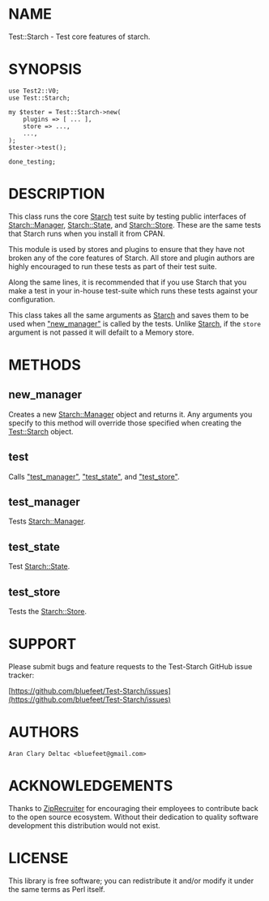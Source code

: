 # NAME

Test::Starch - Test core features of starch.

# SYNOPSIS

    use Test2::V0;
    use Test::Starch;
    
    my $tester = Test::Starch->new(
        plugins => [ ... ],
        store => ...,
        ...,
    );
    $tester->test();
    
    done_testing;

# DESCRIPTION

This class runs the core [Starch](https://metacpan.org/pod/Starch) test suite by testing public
interfaces of [Starch::Manager](https://metacpan.org/pod/Starch::Manager), [Starch::State](https://metacpan.org/pod/Starch::State), and
[Starch::Store](https://metacpan.org/pod/Starch::Store).  These are the same tests that Starch runs
when you install it from CPAN.

This module is used by stores and plugins to ensure that they have
not broken any of the core features of Starch.  All store and plugin
authors are highly encouraged to run these tests as part of their
test suite.

Along the same lines, it is recommended that if you use Starch that
you make a test in your in-house test-suite which runs these tests
against your configuration.

This class takes all the same arguments as [Starch](https://metacpan.org/pod/Starch) and saves them
to be used when ["new\_manager"](#new_manager) is called by the tests.  Unlike [Starch](https://metacpan.org/pod/Starch),
if the `store` argument is not passed it will defailt to a Memory store.

# METHODS

## new\_manager

Creates a new [Starch::Manager](https://metacpan.org/pod/Starch::Manager) object and returns it.  Any arguments
you specify to this method will override those specified when creating
the [Test::Starch](https://metacpan.org/pod/Test::Starch) object.

## test

Calls ["test\_manager"](#test_manager), ["test\_state"](#test_state), and ["test\_store"](#test_store).

## test\_manager

Tests [Starch::Manager](https://metacpan.org/pod/Starch::Manager).

## test\_state

Test [Starch::State](https://metacpan.org/pod/Starch::State).

## test\_store

Tests the [Starch::Store](https://metacpan.org/pod/Starch::Store).

# SUPPORT

Please submit bugs and feature requests to the
Test-Starch GitHub issue tracker:

[https://github.com/bluefeet/Test-Starch/issues](https://github.com/bluefeet/Test-Starch/issues)

# AUTHORS

    Aran Clary Deltac <bluefeet@gmail.com>

# ACKNOWLEDGEMENTS

Thanks to [ZipRecruiter](https://www.ziprecruiter.com/)
for encouraging their employees to contribute back to the open
source ecosystem.  Without their dedication to quality software
development this distribution would not exist.

# LICENSE

This library is free software; you can redistribute it and/or modify
it under the same terms as Perl itself.
